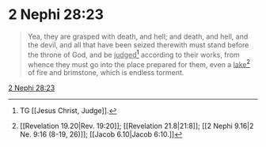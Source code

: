 # 2 Nephi 28:23

> Yea, they are grasped with death, and hell; and death, and hell, and the devil, and all that have been seized therewith must stand before the throne of God, and be <u>judged</u>[^a] according to their works, from whence they must go into the place prepared for them, even a <u>lake</u>[^b] of fire and brimstone, which is endless torment.

[2 Nephi 28:23](https://www.churchofjesuschrist.org/study/scriptures/bofm/2-ne/28?lang=eng&id=p23#p23)


[^a]: TG [[Jesus Christ, Judge]].
[^b]: [[Revelation 19.20|Rev. 19:20]]; [[Revelation 21.8|21:8]]; [[2 Nephi 9.16|2 Ne. 9:16 (8-19, 26)]]; [[Jacob 6.10|Jacob 6:10.]]

